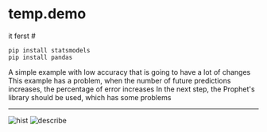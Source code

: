 # temp.demo
it ferst # 
```
pip install statsmodels
pip install pandas
```
A simple example with low accuracy that is going to have a lot of changes
This example has a problem, when the number of future predictions increases, the percentage of error increases
In the next step, the Prophet's library should be used, which has some problems

________________________________________

![hist](https://github.com/ZeRo-RX/temp.demo/assets/89896245/eb089d82-e0ac-4aee-b4c1-e063c6f09dfd)
![describe](https://github.com/ZeRo-RX/temp.demo/assets/89896245/bc83df1f-c6e4-4888-8133-4c3d8674e9e6)
